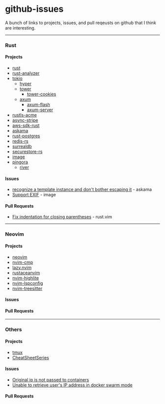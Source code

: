 # github-issues
A bunch of links to projects, issues, and pull reqeusts on github that I think are interesting.

---
### Rust

#### Projects
- [rust](https://github.com/rust-lang/rust)
- [rust-analyzer](https://github.com/rust-analyzer/rust-analyzer)
- [tokio](https://github.com/tokio-rs/tokio)
    * [hyper](https://github.com/hyperium/hyper)
    * [tower](https://github.com/tower-rs/tower)
        - [tower-cookies](https://github.com/imbolc/tower-cookies)
    * [axum](https://github.com/tokio-rs/axum)
        - [axum-flash](https://github.com/davidpdrsn/axum-flash)
        - [axum-server](https://github.com/programatik29/axum-server)
        <!-- - [AxumCSRF](https://github.com/AscendingCreations/AxumCSRF) -->
- [rustls-acme](https://github.com/FlorianUekermann/rustls-acme)
- [async-stripe](https://github.com/arlyon/async-stripe)
- [aws-sdk-rust](https://github.com/awslabs/aws-sdk-rust)
- [askama](https://github.com/djc/askama)
- [rust-postgres](https://github.com/sfackler/rust-postgres)
- [redis-rs](https://github.com/redis-rs/redis-rs)
- [surrealdb](https://github.com/surrealdb/surrealdb)
- [securestore-rs](https://github.com/neosmart/securestore-rs)
- [image](https://github.com/image-rs/image)
- [pingora](https://github.com/cloudflare/pingora)
    * [river](https://github.com/memorysafety/river)

#### Issues
- [recognize a template instance and don't bother escaping it](https://github.com/djc/askama/issues/108) - askama
- [Support EXIF](https://github.com/image-rs/image/issues/1045) - image

#### Pull Requests
- [Fix indentation for closing parentheses](https://github.com/rust-lang/rust.vim/pull/444) - rust.vim

---
### Neovim

#### Projects
- [neovim](https://github.com/neovim/neovim)
- [nvim-cmp](https://github.com/hrsh7th/nvim-cmp)
- [lazy.nvim](https://github.com/folke/lazy.nvim)
- [rustaceanvim](https://github.com/mrcjkb/rustaceanvim)
- [nvim-highlite](https://github.com/Iron-E/nvim-highlite)
- [nvim-lspconfig](https://github.com/neovim/nvim-lspconfig)
- [nvim-treesitter](https://github.com/nvim-treesitter/nvim-treesitter)

#### Issues

#### Pull Requests

---
### Others

#### Projects
- [tmux](https://github.com/tmux/tmux)
- [CheatSheetSeries](https://github.com/OWASP/CheatSheetSeries)

#### Issues
- [Original ip is not passed to containers](https://github.com/docker/roadmap/issues/157)
- [Unable to retrieve user's IP address in docker swarm mode](https://github.com/moby/moby/issues/25526)

#### Pull Requests

